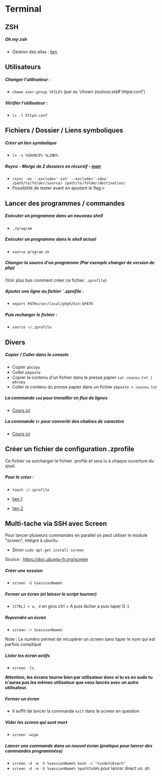 # Terminal

## ZSH

##### Oh my zsh
- Gestion des alias : [lien](https://github.com/robbyrussell/oh-my-zsh/wiki/Cheatsheet)


## Utilisateurs

##### Changer l’utilisateur :
- `chown user:group %FILE%` (par ex ‘chown zouloux:staff httpd.conf’)

##### Vérifier l’utilisateur :
- `ls -l httpd.conf`


## Fichiers / Dossier / Liens symboliques

##### Créer un lien symbolique
- `ln -s %SOURCE% %LINK%`

##### Rsync - Merge de 2 dossiers en récursif - [man](http://www.delafond.org/traducmanfr/man/man1/rsync.1.html)
- `rsync -av --exclude='.svn' --exclude='.idea' /path/to/folder/source/ /path/to/folder/destination/`
- Possibilité de tester avant en ajoutant le flag `n`


## Lancer des programmes / commandes

##### Exécuter un programme dans un nouveau shell
- `./program`

##### Exécuter un programme dans le shell actuel
- `source program.sh`


##### Changer la source d’un programme (Par exemple changer de version de php)
(Voir plus bas comment créer ce fichier `.zprofile`)

##### Ajouter une ligne au fichier `.zprofile :
- `export PATH=/usr/local/php5/bin:$PATH`

##### Puis recharger le fichier :
- `source ~/.zprofile`


## Divers

##### Copier / Coller dans la console
- Copier `pbcopy`
- Coller `pbpaste`
- Copier le contenu d'un fichier dans le presse papier `cat coucou.txt | pbcopy`
- Coller le contenu du presse papier dans un fichier `pbpaste > coucou.txt`

##### La commande `sed` pour travailler en flux de lignes
- [Cours ici](https://openclassrooms.com/courses/la-commande-sed)

##### La commande `tr` pour convertir des chaînes de caractère
- [Cours ici](http://www.linux-france.org/article/memo/node10.html)



## Créer un fichier de configuration .zprofile

Ce fichier va surcharger le fichier .profile et sera lu à chaque ouverture du shell.

##### Pour le créer :
- `touch ~/.zprofile`

- [lien 1](http://superuser.com/questions/187639/zsh-not-hitting-profile)
- [lien 2](http://stackoverflow.com/questions/10574684/where-to-place-path-variable-assertions-in-zsh)



## Multi-tache via SSH avec Screen

Pour lancer plusieurs commandes en parallel on peut utiliser le module "screen", intégré à ubuntu
- Sinon `sudo apt-get install screen`

Source : https://doc.ubuntu-fr.org/screen

##### Créer une session
- `screen -S %sessionName%`

##### Fermer un écran (et laisser le script tourner)
- `[CTRL] + a, d` en gros ctrl + A puis lâcher a puis taper D :)

##### Reprendre un écran
- `screen -r %sessionName%`

Note : Le numéro permet de récupérer un screen sans taper le nom qui est parfois compliqué

##### Lister les écran actifs
- `screen -ls`

**Attention, les écrans tourne bien par utilisateur donc si tu es en sudo tu n'auras pas les mêmes utilisateur que ceux lancés avec un autre utilisateur.**

##### Fermer un écran
- Il suffit de lancer la commande `exit` dans le screen en question

##### Vider les screen qui sont mort
- `screen -wipe`

##### Lancer une commande dans un nouvel écran (pratique pour lancer des commandes programmées)
- `screen -d -m -S %sessionName% bash -c "%codeToExec%"`
- `screen -d -m -S %sessionName% %pathToSH%` pour lancer direct un .sh
